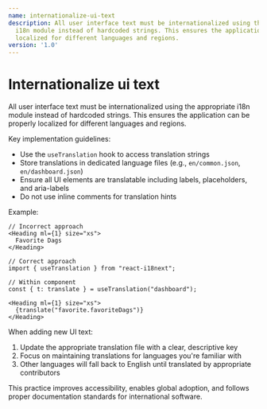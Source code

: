 ```yaml
---
name: internationalize-ui-text
description: All user interface text must be internationalized using the appropriate
  i18n module instead of hardcoded strings. This ensures the application can be properly
  localized for different languages and regions.
version: '1.0'
---
```

# Internationalize ui text

All user interface text must be internationalized using the appropriate i18n module instead of hardcoded strings. This ensures the application can be properly localized for different languages and regions.

Key implementation guidelines:
- Use the `useTranslation` hook to access translation strings
- Store translations in dedicated language files (e.g., `en/common.json`, `en/dashboard.json`)
- Ensure all UI elements are translatable including labels, placeholders, and aria-labels
- Do not use inline comments for translation hints

Example:
```tsx
// Incorrect approach
<Heading ml={1} size="xs">
  Favorite Dags
</Heading>

// Correct approach
import { useTranslation } from "react-i18next";

// Within component
const { t: translate } = useTranslation("dashboard");

<Heading ml={1} size="xs">
  {translate("favorite.favoriteDags")}
</Heading>
```

When adding new UI text:
1. Update the appropriate translation file with a clear, descriptive key
2. Focus on maintaining translations for languages you're familiar with
3. Other languages will fall back to English until translated by appropriate contributors

This practice improves accessibility, enables global adoption, and follows proper documentation standards for international software.
